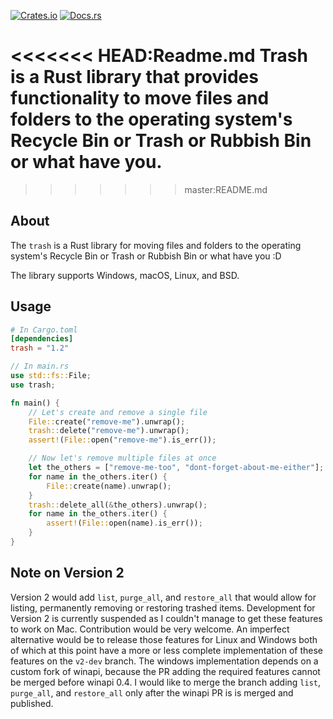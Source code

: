 
[![Crates.io](https://img.shields.io/crates/v/trash?color=mediumvioletred)](https://crates.io/crates/trash)
[![Docs.rs](https://docs.rs/trash/badge.svg)](https://docs.rs/trash)


<<<<<<< HEAD:Readme.md
Trash is a Rust library that provides functionality to move files and folders to the operating system's Recycle Bin or Trash or Rubbish Bin or what have you.
=======
>>>>>>> master:README.md

## About

The `trash` is a Rust library for moving files and folders to the operating system's Recycle Bin or Trash or Rubbish Bin or what have you :D

The library supports Windows, macOS, Linux, and BSD.

## Usage

```toml
# In Cargo.toml
[dependencies]
trash = "1.2"
```

```rust
// In main.rs
use std::fs::File;
use trash;

fn main() {
    // Let's create and remove a single file
    File::create("remove-me").unwrap();
    trash::delete("remove-me").unwrap();
    assert!(File::open("remove-me").is_err());

    // Now let's remove multiple files at once
    let the_others = ["remove-me-too", "dont-forget-about-me-either"];
    for name in the_others.iter() {
        File::create(name).unwrap();
    }
    trash::delete_all(&the_others).unwrap();
    for name in the_others.iter() {
        assert!(File::open(name).is_err());
    }
}
```

## Note on Version 2

Version 2 would add `list`, `purge_all`, and `restore_all` that would allow for listing, permanently removing or restoring trashed items.
Development for Version 2 is currently suspended as I couldn't manage to get these features to work on Mac. Contribution would be very welcome.
An imperfect alternative would be to release those features for Linux and Windows both of which at this point have a more or less complete implementation of these features on the `v2-dev` branch. The windows implementation depends on a custom fork of winapi, because the PR adding the required features cannot be merged before winapi 0.4. I would like to merge the branch adding `list`, `purge_all`, and `restore_all` only after the winapi PR is is merged and published.
